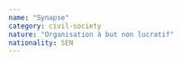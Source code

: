 ```yaml
---
name: "Synapse"
category: civil-society
nature: "Organisation à but non lucratif"
nationality: SEN
---
```

